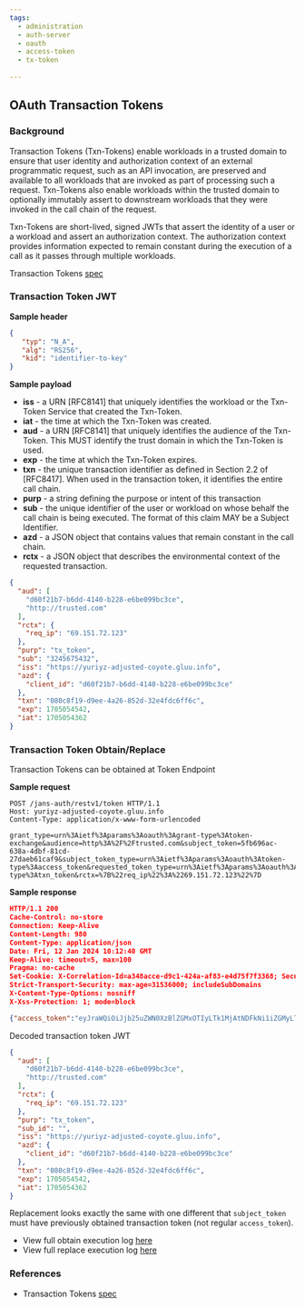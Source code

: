 ```yaml
---
tags:
  - administration
  - auth-server
  - oauth
  - access-token
  - tx-token
  
---
```


## OAuth Transaction Tokens

### Background

Transaction Tokens (Txn-Tokens) enable workloads in a trusted domain
to ensure that user identity and authorization context of an external
programmatic request, such as an API invocation, are preserved and
available to all workloads that are invoked as part of processing
such a request.  Txn-Tokens also enable workloads within the trusted
domain to optionally immutably assert to downstream workloads that
they were invoked in the call chain of the request.

Txn-Tokens are short-lived, signed JWTs that assert the
identity of a user or a workload and assert an authorization context.
The authorization context provides information expected to remain
constant during the execution of a call as it passes through multiple
workloads.

Transaction Tokens [spec](https://drafts.oauth.net/oauth-transaction-tokens/draft-ietf-oauth-transaction-tokens.html)


### Transaction Token JWT

**Sample header**

```json
{
   "typ": "N_A",
   "alg": "RS256",
   "kid": "identifier-to-key"
}
```

**Sample payload**

- **iss** - a URN [RFC8141] that uniquely
      identifies the workload or the Txn-Token Service that created the
      Txn-Token.      
- **iat** - the time at which the Txn-Token was created.
- **aud** - a URN [RFC8141] that uniquely
      identifies the audience of the Txn-Token.  This MUST identify the
      trust domain in which the Txn-Token is used.
- **exp** - the time at which the Txn-Token expires.
- **txn** - the unique transaction identifier as
      defined in Section 2.2 of [RFC8417].  When used in the transaction
      token, it identifies the entire call chain.
- **purp** - a string defining the purpose or intent of this transaction      
- **sub** - the unique identifier of the user
      or workload on whose behalf the call chain is being executed.  The
      format of this claim MAY be a Subject Identifier.
- **azd** - a JSON object that contains values that remain constant in the call chain.
- **rctx** - a JSON object that describes the environmental context of the requested transaction.

```json
{
  "aud": [
    "d60f21b7-b6dd-4140-b228-e6be099bc3ce",
    "http://trusted.com"
  ],
  "rctx": {
    "req_ip": "69.151.72.123"
  },
  "purp": "tx_token",
  "sub": "3245675432",
  "iss": "https://yuriyz-adjusted-coyote.gluu.info",
  "azd": {
    "client_id": "d60f21b7-b6dd-4140-b228-e6be099bc3ce"
  },
  "txn": "080c8f19-d9ee-4a26-852d-32e4fdc6ff6c",
  "exp": 1705054542,
  "iat": 1705054362
}

```

### Transaction Token Obtain/Replace

Transaction Tokens can be obtained at Token Endpoint

**Sample request**

```text
POST /jans-auth/restv1/token HTTP/1.1
Host: yuriyz-adjusted-coyote.gluu.info
Content-Type: application/x-www-form-urlencoded

grant_type=urn%3Aietf%3Aparams%3Aoauth%3Agrant-type%3Atoken-exchange&audience=http%3A%2F%2Ftrusted.com&subject_token=5fb696ac-638a-4dbf-81cd-27daeb61caf9&subject_token_type=urn%3Aietf%3Aparams%3Aoauth%3Atoken-type%3Aaccess_token&requested_token_type=urn%3Aietf%3Aparams%3Aoauth%3Atoken-type%3Atxn_token&rctx=%7B%22req_ip%22%3A%2269.151.72.123%22%7D
```

**Sample response**
```json
HTTP/1.1 200
Cache-Control: no-store
Connection: Keep-Alive
Content-Length: 980
Content-Type: application/json
Date: Fri, 12 Jan 2024 10:12:40 GMT
Keep-Alive: timeout=5, max=100
Pragma: no-cache
Set-Cookie: X-Correlation-Id=a348acce-d9c1-424a-af83-e4d75f7f3368; Secure; HttpOnly;HttpOnly
Strict-Transport-Security: max-age=31536000; includeSubDomains
X-Content-Type-Options: nosniff
X-Xss-Protection: 1; mode=block

{"access_token":"eyJraWQiOiJjb25uZWN0XzBlZGMxOTIyLTk1MjAtNDFkNi1iZGMyLTk3ZjdmYWMwMzRkMl9zaWdfcnMyNTYiLCJ0eXAiOiJqd3QiLCJhbGciOiJSUzI1NiJ9.eyJhdWQiOlsiZDYwZjIxYjctYjZkZC00MTQwLWIyMjgtZTZiZTA5OWJjM2NlIiwiaHR0cDovL3RydXN0ZWQuY29tIl0sInJlcV9jdHgiOnsicmVxX2lwIjoiNjkuMTUxLjcyLjEyMyJ9LCJzdWJfaWQiOiIiLCJpc3MiOiJodHRwczovL3l1cml5ei1hZGp1c3RlZC1jb3lvdGUuZ2x1dS5pbmZvIiwiYXpkIjp7ImNsaWVudF9pZCI6ImQ2MGYyMWI3LWI2ZGQtNDE0MC1iMjI4LWU2YmUwOTliYzNjZSJ9LCJ0eG4iOiIwODBjOGYxOS1kOWVlLTRhMjYtODUyZC0zMmU0ZmRjNmZmNmMiLCJleHAiOjE3MDUwNTQ1NDIsImlhdCI6MTcwNTA1NDM2Mn0.fpPFZpzxitbLw71RgO3O8uSOHJARp16H2THO4YAimJKWiczSE8-DvUAqulEW2nCNN3PRdojXWCe4ipxPSr_0ugLSFWhFKdpLmQqec_udhcV-UWiuGPLfq0XeKte60ESSvj5jgpaBNaaGS2vmFeSLdGrAx1CY2EH06OYrttOrgFFGqMhLJJ1Cpacqa0vmXnHi9gbrS-FIf2_4nNkQKMitQ-m-ec-0J02RjgkEL9zrzFwYNAoE1HEIZNFBhh7GqBejH0cXnR2tBOOz66z83SLqMTAZ-WyaMxmITHGLGLmHZOGyHdiIYME1rLXalrK58XHesMFtB-gae10Ey6w1OIgiAg","issued_token_type":"urn:ietf:params:oauth:token-type:txn_token","token_type":"N_A"}
```

Decoded transaction token JWT
```json
{
  "aud": [
    "d60f21b7-b6dd-4140-b228-e6be099bc3ce",
    "http://trusted.com"
  ],
  "rctx": {
    "req_ip": "69.151.72.123"
  },
  "purp": "tx_token",
  "sub_id": "",
  "iss": "https://yuriyz-adjusted-coyote.gluu.info",
  "azd": {
    "client_id": "d60f21b7-b6dd-4140-b228-e6be099bc3ce"
  },
  "txn": "080c8f19-d9ee-4a26-852d-32e4fdc6ff6c",
  "exp": 1705054542,
  "iat": 1705054362
}
```

Replacement looks exactly the same with one different that `subject_token` must have previously obtained
transaction token (not regular `access_token`).

- View full obtain execution log [here](../../../assets/log/tx-token-request-run-log.txt)
- View full replace execution log [here](../../../assets/log/tx-token-replace-run-log.txt)

### References

- Transaction Tokens [spec](https://drafts.oauth.net/oauth-transaction-tokens/draft-ietf-oauth-transaction-tokens.html)